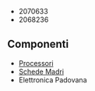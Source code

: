 - 2070633
- 2068236
## Componenti
- [Processori](componenti/processori.md)
- [Schede Madri](componenti/schede_madri.md)
- Elettronica Padovana
